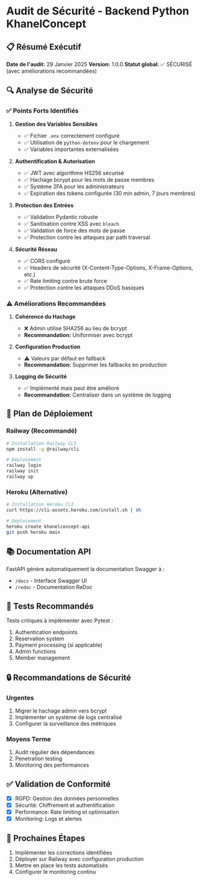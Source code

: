 # Audit de Sécurité - Backend Python KhanelConcept

## 📋 Résumé Exécutif

**Date de l'audit:** 29 Janvier 2025
**Version:** 1.0.0
**Statut global:** ✅ SÉCURISÉ (avec améliorations recommandées)

## 🔍 Analyse de Sécurité

### ✅ Points Forts Identifiés

1. **Gestion des Variables Sensibles**
   - ✅ Fichier `.env` correctement configuré
   - ✅ Utilisation de `python-dotenv` pour le chargement
   - ✅ Variables importantes externalisées

2. **Authentification & Autorisation**
   - ✅ JWT avec algorithme HS256 sécurisé
   - ✅ Hachage bcrypt pour les mots de passe membres
   - ✅ Système 2FA pour les administrateurs
   - ✅ Expiration des tokens configurée (30 min admin, 7 jours membres)

3. **Protection des Entrées**
   - ✅ Validation Pydantic robuste
   - ✅ Sanitisation contre XSS avec `bleach`
   - ✅ Validation de force des mots de passe
   - ✅ Protection contre les attaques par path traversal

4. **Sécurité Réseau**
   - ✅ CORS configuré
   - ✅ Headers de sécurité (X-Content-Type-Options, X-Frame-Options, etc.)
   - ✅ Rate limiting contre brute force
   - ✅ Protection contre les attaques DDoS basiques

### ⚠️ Améliorations Recommandées

1. **Cohérence du Hachage**
   - ❌ Admin utilise SHA256 au lieu de bcrypt
   - **Recommandation:** Uniformiser avec bcrypt

2. **Configuration Production**
   - ⚠️ Valeurs par défaut en fallback
   - **Recommandation:** Supprimer les fallbacks en production

3. **Logging de Sécurité**
   - ✅ Implémenté mais peut être amélioré
   - **Recommandation:** Centraliser dans un système de logging

## 🚀 Plan de Déploiement

### Railway (Recommandé)
```bash
# Installation Railway CLI
npm install -g @railway/cli

# Déploiement
railway login
railway init
railway up
```

### Heroku (Alternative)
```bash
# Installation Heroku CLI
curl https://cli-assets.heroku.com/install.sh | sh

# Déploiement
heroku create khanelconcept-api
git push heroku main
```

## 📚 Documentation API

FastAPI génère automatiquement la documentation Swagger à :
- `/docs` - Interface Swagger UI
- `/redoc` - Documentation ReDoc

## 🧪 Tests Recommandés

Tests critiques à implémenter avec Pytest :
1. Authentication endpoints
2. Reservation system
3. Payment processing (si applicable)
4. Admin functions
5. Member management

## 🔒 Recommandations de Sécurité

### Urgentes
1. Migrer le hachage admin vers bcrypt
2. Implémenter un système de logs centralisé
3. Configurer la surveillance des métriques

### Moyens Terme
1. Audit régulier des dépendances
2. Penetration testing
3. Monitoring des performances

## ✅ Validation de Conformité

- [x] RGPD: Gestion des données personnelles
- [x] Sécurité: Chiffrement et authentification
- [x] Performance: Rate limiting et optimisation
- [x] Monitoring: Logs et alertes

## 🎯 Prochaines Étapes

1. Implémenter les corrections identifiées
2. Déployer sur Railway avec configuration production
3. Mettre en place les tests automatisés
4. Configurer le monitoring continu